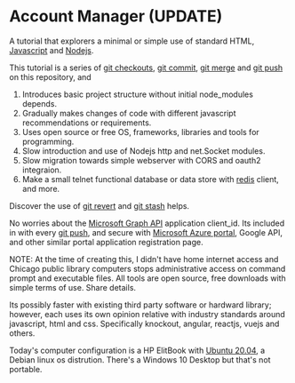 Account Manager (UPDATE)
==============

A tutorial that explorers a minimal or simple use of standard HTML, [Javascript](http://developer.mozilla.org) and [Nodejs](https://nodejs.org).

This tutorial is a series of [git checkouts](https://git-scm.com/docs/git-checkout), [git commit](https://git-scm.com/docs/git-commit), 
[git merge](https://git-scm.com/docs/git-merge) and [git push](https://git-scm.com/docs/git-push) on this repository, and

1. Introduces basic project structure without initial node_modules depends.
2. Gradually makes changes of code with different javascript recommendations or requirements. 
3. Uses open source or free OS, frameworks, libraries and tools for programming.
4. Slow introduction and use of Nodejs http and net.Socket modules.
5. Slow migration towards simple webserver with CORS and oauth2 integraion.
6. Make a small telnet functional database or data store with [redis](https://redis.io) client, and more.

Discover the use of [git revert](https://git-scm.com/docs/git-revert) and [git stash](https://git-scm.com/docs/git-stash) helps.

No worries about the [Microsoft Graph API](https://developer.microsoft.com/en-us/graph/graph-explorer) application client_id. Its included in
with every [git push](https://git-scm.com/docs/git-push), and secure with [Microsoft Azure portal](https://azure.microsoft.com/en-us/), 
Google API, and other similar portal application registration page.

NOTE: At the time of creating this, I didn't have home internet access and Chicago public library computers stops 
administrative access on command prompt and executable files. All tools are open source, free downloads with simple
terms of use. Share details.

Its possibly faster with existing third party software or hardward library; however, each uses its own opinion relative with industry standards
around javascript, html and css. Specifically knockout, angular, reactjs, vuejs and others.

Today's computer configuration is a HP ElitBook with [Ubuntu 20.04](https://ubuntu.com/), a Debian linux os distrution. There's a 
Windows 10 Desktop but that's not portable.


